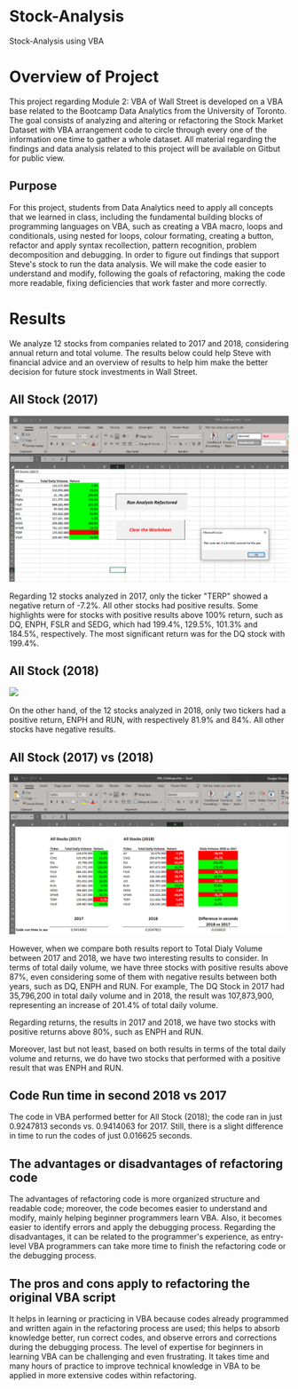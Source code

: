 # Stock-Analysis
Stock-Analysis using VBA
# Overview of Project
This project regarding Module 2: VBA of Wall Street is developed on a VBA base related to the Bootcamp Data Analytics from the University of Toronto. The goal consists of analyzing and altering or refactoring the Stock Market Dataset with VBA arrangement code to circle through every one of the information one time to gather a whole dataset. All material regarding the findings and data analysis related to this project will be available on Gitbut for public view.

## Purpose
For this project, students from Data Analytics need to apply all concepts that we learned in class, including the fundamental building blocks of programming languages on VBA, such as creating a VBA macro, loops and conditionals, using nested for loops, colour formating, creating a button, refactor and apply syntax recollection, pattern recognition, problem decomposition and debugging. In order to figure out findings that support Steve's stock to run the data analysis. We will make the code easier to understand and modify, following the goals of refactoring, making the code more readable, fixing deficiencies that work faster and more correctly. 

# Results

We analyze 12 stocks from companies related to 2017 and 2018, considering annual return and total volume. The results below could help Steve with financial advice and an overview of results to help him make the better decision for future stock investments in Wall Street.

## All Stock (2017)

![](Resources/VBA_Challenge_Refactored_2017.PNG)

Regarding 12 stocks analyzed in 2017, only the ticker "TERP" showed a negative return of -7.2%. All other stocks had positive results. Some highlights were for stocks with positive results above 100% return, such as DQ, ENPH, FSLR and SEDG, which had 199.4%, 129.5%, 101.3% and 184.5%, respectively. The most significant return was for the DQ stock with 199.4%.

## All Stock (2018)

![](Resources/VBA_Challenge_Refactored_2018.PNG)

On the other hand, of the 12 stocks analyzed in 2018, only two tickers had a positive return, ENPH and RUN, with respectively 81.9% and 84%. All other stocks have negative results.

## All Stock (2017) vs (2018)

![](Resources/Comp%20all%20stocks%202017%20vs%202018.PNG)

However, when we compare both results report to Total Dialy Volume between 2017 and 2018, we have two interesting results to consider. In terms of total daily volume, we have three stocks with positive results above 87%, even considering some of them with negative results between both years, such as DQ, ENPH and RUN. For example, The DQ Stock in 2017 had 35,796,200 in total daily volume and in 2018, the result was 107,873,900, representing an increase of 201.4% of total daily volume.

Regarding returns, the results in 2017 and 2018, we have two stocks with positive returns above 80%, such as ENPH and RUN.

Moreover, last but not least, based on both results in terms of the total daily volume and returns, we do have two stocks that performed with a positive result that was ENPH and RUN.

## Code Run time in second 2018 vs 2017

The code in VBA performed better for All Stock (2018); the code ran in just 0.9247813 seconds vs. 0.9414063 for 2017. Still, there is a slight difference in time to run the codes of just 0.016625 seconds.

## The advantages or disadvantages of refactoring code

The advantages of refactoring code is more organized structure and readable code; moreover, the code becomes easier to understand and modify, mainly helping beginner programmers learn VBA. Also, it becomes easier to identify errors and apply the debugging process.
Regarding the disadvantages, it can be related to the programmer's experience, as entry-level VBA programmers can take more time to finish the refactoring code or the debugging process.

## The pros and cons apply to refactoring the original VBA script

It helps in learning or practicing in VBA because codes already programmed and written again in the refactoring process are used; this helps to absorb knowledge better, run correct codes, and observe errors and corrections during the debugging process. The level of expertise for beginners in learning VBA can be challenging and even frustrating. It takes time and many hours of practice to improve technical knowledge in VBA to be applied in more extensive codes within refactoring.
